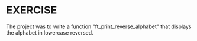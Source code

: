 # EXERCISE

The project was to write a function "ft_print_reverse_alphabet" that displays the alphabet in lowercase reversed.